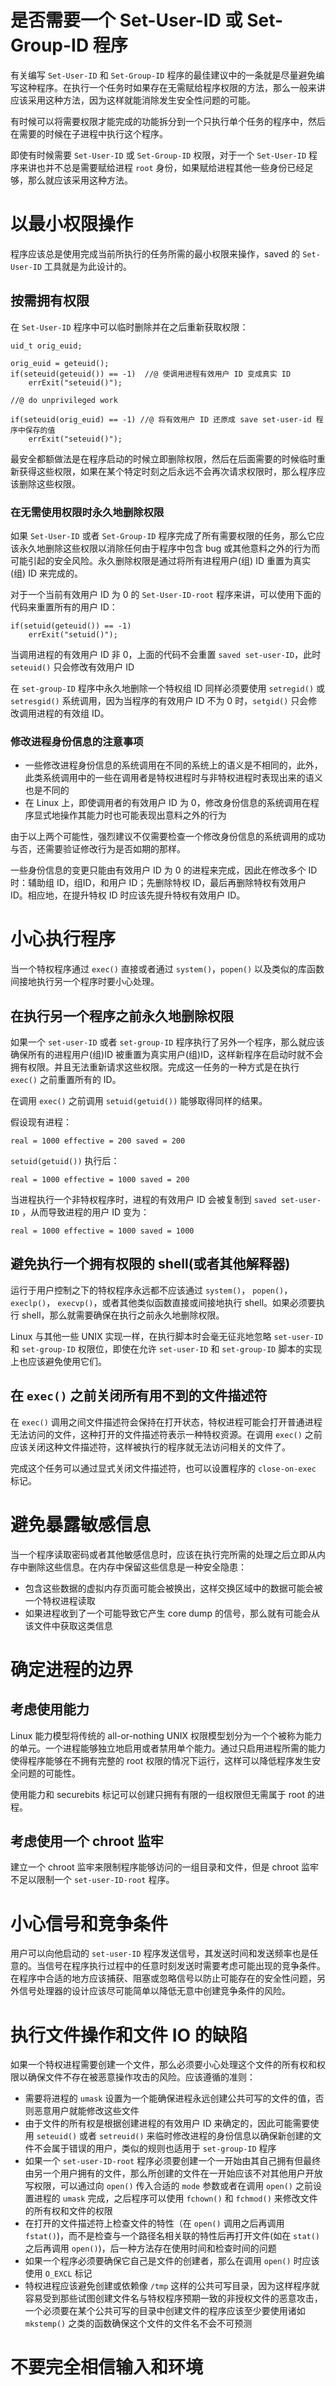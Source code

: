 # 是否需要一个 Set-User-ID 或 Set-Group-ID 程序

有关编写 `Set-User-ID` 和 `Set-Group-ID` 程序的最佳建议中的一条就是尽量避免编写这种程序。在执行一个任务时如果存在无需赋给程序权限的方法，那么一般来讲应该采用这种方法，因为这样就能消除发生安全性问题的可能。

有时候可以将需要权限才能完成的功能拆分到一个只执行单个任务的程序中，然后在需要的时候在子进程中执行这个程序。

即使有时候需要 `Set-User-ID` 或 `Set-Group-ID`  权限，对于一个 `Set-User-ID` 程序来讲也并不总是需要赋给进程 `root` 身份，如果赋给进程其他一些身份已经足够，那么就应该采用这种方法。

# 以最小权限操作

程序应该总是使用完成当前所执行的任务所需的最小权限来操作，saved 的 `Set-User-ID` 工具就是为此设计的。

## 按需拥有权限

在 `Set-User-ID` 程序中可以临时删除并在之后重新获取权限：

```
uid_t orig_euid;

orig_euid = geteuid();
if(seteuid(geteuid()) == -1)  //@ 使调用进程有效用户 ID 变成真实 ID
	errExit("seteuid()");

//@ do unprivileged work

if(seteuid(orig_euid) == -1) //@ 将有效用户 ID 还原成 save set-user-id 程序中保存的值
	errExit("seteuid()");
```

最安全都额做法是在程序启动的时候立即删除权限，然后在后面需要的时候临时重新获得这些权限，如果在某个特定时刻之后永远不会再次请求权限时，那么程序应该删除这些权限。

### 在无需使用权限时永久地删除权限

如果 `Set-User-ID` 或者 `Set-Group-ID` 程序完成了所有需要权限的任务，那么它应该永久地删除这些权限以消除任何由于程序中包含 bug 或其他意料之外的行为而可能引起的安全风险。永久删除权限是通过将所有进程用户(组) ID 重置为真实(组) ID 来完成的。

对于一个当前有效用户 ID 为 0 的 `Set-User-ID-root` 程序来讲，可以使用下面的代码来重置所有的用户 ID：

```
if(setuid(geteuid()) == -1)
	errExit("setuid()");
```

当调用进程的有效用户 ID 非 0，上面的代码不会重置 `saved set-user-ID`，此时 `seteuid()` 只会修改有效用户 ID

在 `set-group-ID` 程序中永久地删除一个特权组 ID 同样必须要使用 `setregid()` 或 `setresgid()` 系统调用，因为当程序的有效用户 ID 不为 0 时，`setgid()` 只会修改调用进程的有效组 ID。

### 修改进程身份信息的注意事项

- 一些修改进程身份信息的系统调用在不同的系统上的语义是不相同的，此外，此类系统调用中的一些在调用者是特权进程时与非特权进程时表现出来的语义也是不同的
- 在 Linux 上，即使调用者的有效用户 ID 为 0，修改身份信息的系统调用在程序显式地操作其能力时也可能表现出意料之外的行为

由于以上两个可能性，强烈建议不仅需要检查一个修改身份信息的系统调用的成功与否，还需要验证修改行为是否如期的那样。

一些身份信息的变更只能由有效用户 ID 为 0 的进程来完成，因此在修改多个 ID 时：辅助组 ID，组ID，和用户 ID；先删除特权 ID，最后再删除特权有效用户 ID。相应地，在提升特权 ID 时应该先提升特权有效用户 ID。

# 小心执行程序

当一个特权程序通过 `exec()` 直接或者通过 `system()`，`popen()` 以及类似的库函数间接地执行另一个程序时要小心处理。

## 在执行另一个程序之前永久地删除权限

如果一个 `set-user-ID` 或者 `set-group-ID` 程序执行了另外一个程序，那么就应该确保所有的进程用户(组)ID 被重置为真实用户(组)ID，这样新程序在启动时就不会拥有权限。并且无法重新请求这些权限。完成这一任务的一种方式是在执行 `exec()` 之前重置所有的 ID。

在调用 `exec()` 之前调用 `setuid(getuid())` 能够取得同样的结果。

假设现有进程：

```
real = 1000 effective = 200 saved = 200
```

`setuid(getuid())`  执行后：

```
real = 1000 effective = 1000 saved = 200
```

当进程执行一个非特权程序时，进程的有效用户 ID 会被复制到 `saved set-user-ID` ，从而导致进程的用户 ID 变为：

```
real = 1000 effective = 1000 saved = 1000
```

## 避免执行一个拥有权限的 shell(或者其他解释器)

运行于用户控制之下的特权程序永远都不应该通过 `system()`， `popen()`， `execlp()`， `execvp()`，或者其他类似函数直接或间接地执行 shell。如果必须要执行 shell，那么就需要确保在执行之前永久地删除权限。

Linux 与其他一些 UNIX 实现一样，在执行脚本时会毫无征兆地忽略  `set-user-ID` 和 `set-group-ID` 权限位，即使在允许  `set-user-ID` 和 `set-group-ID` 脚本的实现上也应该避免使用它们。

## 在 `exec()` 之前关闭所有用不到的文件描述符

在 `exec()` 调用之间文件描述符会保持在打开状态，特权进程可能会打开普通进程无法访问的文件，这种打开的文件描述符表示一种特权资源。在调用 `exec()` 之前应该关闭这种文件描述符，这样被执行的程序就无法访问相关的文件了。

完成这个任务可以通过显式关闭文件描述符，也可以设置程序的 `close-on-exec` 标记。

# 避免暴露敏感信息

当一个程序读取密码或者其他敏感信息时，应该在执行完所需的处理之后立即从内存中删除这些信息。在内存中保留这些信息是一种安全隐患：

- 包含这些数据的虚拟内存页面可能会被换出，这样交换区域中的数据可能会被一个特权进程读取
- 如果进程收到了一个可能导致它产生 core dump 的信号，那么就有可能会从该文件中获取这类信息

# 确定进程的边界

## 考虑使用能力

Linux 能力模型将传统的 all-or-nothing UNIX 权限模型划分为一个个被称为能力的单元。一个进程能够独立地启用或者禁用单个能力。通过只启用进程所需的能力使得程序能够在不拥有完整的 root 权限的情况下运行，这样可以降低程序发生安全问题的可能性。

使用能力和 securebits 标记可以创建只拥有有限的一组权限但无需属于 root 的进程。

## 考虑使用一个 chroot 监牢

建立一个 chroot 监牢来限制程序能够访问的一组目录和文件，但是 chroot 监牢不足以限制一个 `set-user-ID-root` 程序。

# 小心信号和竞争条件

用户可以向他启动的 `set-user-ID` 程序发送信号，其发送时间和发送频率也是任意的。当信号在程序执行过程中的任意时刻发送时需要考虑可能出现的竞争条件。在程序中合适的地方应该捕获、阻塞或忽略信号以防止可能存在的安全性问题，另外信号处理器的设计应该尽可能简单以降低无意中创建竞争条件的风险。

# 执行文件操作和文件 IO 的缺陷

如果一个特权进程需要创建一个文件，那么必须要小心处理这个文件的所有权和权限以确保文件不存在被恶意操作攻击的风险。应该遵循的准则：

- 需要将进程的 `umask` 设置为一个能确保进程永远创建公共可写的文件的值，否则恶意用户就能修改这些文件
- 由于文件的所有权是根据创建进程的有效用户 ID 来确定的，因此可能需要使用 `seteuid()` 或者 `setreuid()` 来临时修改进程的身份信息以确保新创建的文件不会属于错误的用户，类似的规则也适用于 `set-group-ID`  程序
- 如果一个 `set-user-ID-root` 程序必须要创建一个一开始由其自己拥有但最终由另一个用户拥有的文件，那么所创建的文件在一开始应该不对其他用户开放写权限，可以通过向 `open()` 传入合适的 `mode` 参数或者在调用 `open()` 之前设置进程的 `umask` 完成，之后程序可以使用 `fchown()` 和 `fchmod()` 来修改文件的所有权和文件的权限
- 在打开的文件描述符上检查文件的特性（在 `open()` 调用之后再调用 `fstat()`)，而不是检查与一个路径名相关联的特性后再打开文件(如在 `stat()` 之后再调用 `open()`)，后一种方法存在使用时间和检查时间的问题
- 如果一个程序必须要确保它自己是文件的创建者，那么在调用 `open()` 时应该使用 `O_EXCL` 标记
- 特权进程应该避免创建或依赖像 `/tmp` 这样的公共可写目录，因为这样程序就容易受到那些试图创建文件名与特权程序预期一致的非授权文件的恶意攻击，一个必须要在某个公共可写的目录中创建文件的程序应该至少要使用诸如 `mkstemp()` 之类的函数确保这个文件的文件名不会不可预测

# 不要完全相信输入和环境





 











